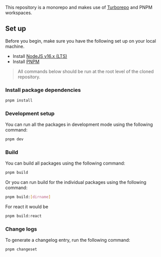 This repository is a monorepo and makes use of [Turborepo](https://turborepo.org/) and PNPM workspaces.

## Set up

Before you begin, make sure you have the following set up on your local machine.

- Install [NodeJS v16.x (LTS)](https://nodejs.org/en/)
- Install [PNPM](https://pnpm.io/installation)

> All commands below should be run at the root level of the cloned repository.

### Install package dependencies

```bash
pnpm install
```

### Development setup

You can run all the packages in development mode using the following command:

```bash
pnpm dev
```

### Build

You can build all packages using the following command:

```bash
pnpm build
```

Or you can run build for the individual packages using the following command:

```bash
pnpm build:[dirname]
```

For react it would be

```bash
pnpm build:react
```

### Change logs

To generate a changelog entry, run the following command:

```sh
pnpm changeset
```
